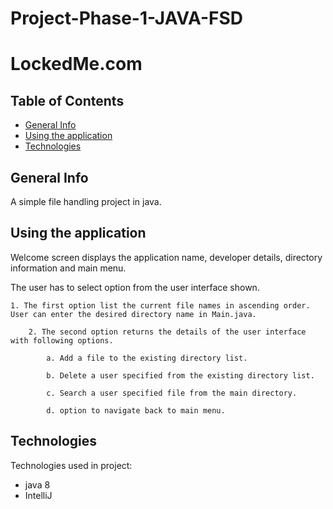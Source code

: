 # Project-Phase-1-JAVA-FSD
# LockedMe.com

## Table of Contents

- [General Info](#general-info)
- [Using the application](#using-the-application)
- [Technologies](#technologies)

## General Info

A simple file handling project in java.

## Using the application

Welcome screen displays the application name, developer details, directory information and main menu.


The user has to select option from the user interface shown.

    1. The first option list the current file names in ascending order. User can enter the desired directory name in Main.java.

        2. The second option returns the details of the user interface with following options.

            a. Add a file to the existing directory list.

            b. Delete a user specified from the existing directory list.

            c. Search a user specified file from the main directory.

            d. option to navigate back to main menu.

## Technologies

Technologies used in project:

- java 8
- IntelliJ
